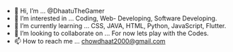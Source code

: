 - 👋 Hi, I’m  ... @DhaatuTheGamer
- 👀 I’m interested in ... Coding, Web- Developing, Software Developing.
- 🌱 I’m currently learning  ... CSS, JAVA, HTML, Python, JavaScript, Flutter.
- 💞️ I’m looking to collaborate on  ...  For now lets play with the Codes.
- 📫 How to reach me  ... chowdhaat2000@gmail.com

<!---
DhaatuTheGamer/DhaatuTheGamer is a ✨ special ✨ repository because its `README.md` (this file) appears on your GitHub profile.
You can click the Preview link to take a look at your changes.
--->
